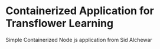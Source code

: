 # Containerized Application for Transflower Learning
Simple Containerized Node js application
from Sid Alchewar
